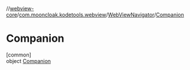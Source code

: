 //[webview-core](../../../../index.md)/[com.mooncloak.kodetools.webview](../../index.md)/[WebViewNavigator](../index.md)/[Companion](index.md)

# Companion

[common]\
object [Companion](index.md)
